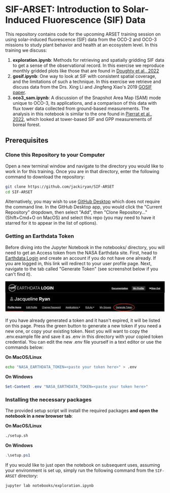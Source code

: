 # SIF-ARSET: Introduction to Solar-Induced Fluorescence (SIF) Data

This repository contains code for the upcoming ARSET training session on using solar-induced fluorescence (SIF) data from the OCO-2 and OCO-3 missions to study plant behavior and health at an ecosystem level. In this training we discuss:

1. **exploration.ipynb**: Methods for retrieving and spatially gridding SIF data to get a sense of the observational record. In this exercise we reproduce monthly gridded plots like those that are found in [Doughty et al., 2022](https://doi.org/10.5194/essd-14-1513-2022) 
2. **gosif.ipynb**: One way to look at SIF with consistent spatial coverage, and the limitations of such a technique. In this exercise we retrieve and discuss data from the Drs. Xing Li and Jingfeng Xiao's 2019 [GOSIF paper](https://doi.org/10.3390/rs11050517).
3. **oco3_sam.ipynb**: A discussion of the Snapshot Area Map (SAM) mode unique to OCO-3, its applications, and a comparison of this data with flux tower data collected from ground-based measurements. The analysis in this notebook is similar to the one found in [Pierrat et al., 2022](https://doi.org/10.1029/2021JG006588), which looked at tower-based SIF and GPP measurements of boreal forest.

## Prerequisites

### Clone this Repository to your Computer

Open a new terminal window and navigate to the directory you would like to work in for this training. Once you are in that directory, enter the following command to download the repository:

```bash
git clone https://github.com/jackiryan/SIF-ARSET
cd SIF-ARSET
```

Alternatively, you may wish to use [GitHub Desktop](https://desktop.github.com/download/) which does not require the command line. In the GitHub Desktop app, you would click the "Current Repository" dropdown, then select "Add", then "Clone Repository..." (Shift+Cmd+O on MacOS) and select this repo (you may need to have it starred for it to appear in the list of options). 

### Getting an Earthdata Token

Before diving into the Jupyter Notebook in the notebooks/ directory, you will need to get an Access token from the NASA Earthdata site. First, head to [Earthdata Login](https://urs.earthdata.nasa.gov/) and create an account if you do not have one already. If you are logged in, this link will redirect to your user profile page. Next, navigate to the tab called "Generate Token" (see screenshot below if you can't find it).

![Earthdata login page](images/EarthData_Login.png)

If you have already generated a token and it hasn't expired, it will be listed on this page. Press the green button to generate a new token if you need a new one, or copy your existing token. Next you will want to copy the .env.example file and save it as .env in this directory with your copied token credential. You can edit the new .env file yourself in a text editor or use the commands below:

**On MacOS/Linux**
```bash
echo "NASA_EARTHDATA_TOKEN=<paste your token here>" > .env
```

**On Windows**
```powershell
Set-Content .env "NASA_EARTHDATA_TOKEN=<paste your token here>"
```

### Installing the necessary packages

The provided setup script will install the required packages **and open the notebook in a new browser tab**:

**On MacOS/Linux**
```bash
./setup.sh
```

**On Windows**
```powershell
.\setup.ps1
```

If you would like to just open the notebook on subsequent uses, assuming your environment is set up, simply run the following command from the `SIF-ARSET` directory:

```bash
jupyter lab notebooks/exploration.ipynb
```
